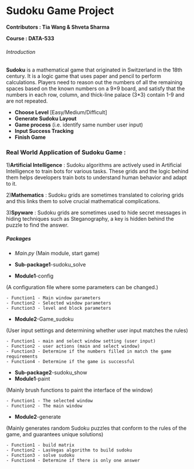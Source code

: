 # Sudoku Game Project

**Contributors : Tia Wang & Shveta Sharma**

**Course : DATA-533**

###### Introduction
**Sudoku** is a mathematical game that originated in Switzerland in the 18th century. It is a logic game that uses paper and pencil to perform calculations. Players need to reason out the numbers of all the remaining spaces based on the known numbers on a 9×9 board, and satisfy that the numbers in each row, column, and thick-line palace (3*3) contain 1-9 and are not repeated.

- **Choose Level** [Easy/Medium/Difficult]
- **Generate Sudoku Layout**
- **Game process** (i.e. identify same number user input)
- **Input Success Tracking**
- **Finish Game**

### Real World Application of Sudoku Game :

1)**Artificial Intelligence** : Sudoku algorithms are actively used in Artificial Intelligence to train bots for various tasks. These grids and the logic behind them helps developers train bots to understand human behavior and adapt to it.

2)**Mathematics** : Sudoku grids are sometimes translated to coloring grids and this links them to solve crucial mathematical complications.

3)**Spyware** : Sudoku grids are sometimes used to hide secret messages in hiding techniques such as Steganography, a key is hidden behind the puzzle to find the answer.


##### Packages
- *Main.py* (Main module, start game)
 - **Sub-package1**-sudoku_solve
 
 - **Module1**-config 

(A configuration file where some parameters can be changed.)
    
    - Function1 - Main window parameters
    - Function2 - Selected window parameters
    - Function3 - level and block parameters
    
 - **Module2**-Game_sudoku

(User input settings and determining whether user input matches the rules)

    - Function1 - main and select window setting (user input)
    - Function2 - user actions (main and select window)
    - Function3 - Determine if the numbers filled in match the game requirements
    - Function4 - Determine if the game is successful
    
  - **Sub-package2**-sudoku_show
  - **Module1**-paint 
 
(Mainly brush functions to paint the interface of the window)
 
    - Function1 - The selected window
    - Function2 - The main window

  - **Module2**-generate 

(Mainly generates random Sudoku puzzles that conform to the rules of the game, and guarantees unique solutions)
    
    - Function1 - build matrix
    - Function2 - LasVegas algorithm to build sudoku
    - Function3 - solve sudoku
    - Function4 - Determine if there is only one answer
